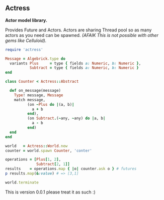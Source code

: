 ## Actress

**Actor model library.**

Provides Future and Actors. Actors are sharing Thread pool so
as many actors as you need can be spawned.
_(AFAIK This is not possible with other gems like Celluloid)._

```ruby
require 'actress'

Message = Algebrick.type do
  variants Plus     = type { fields a: Numeric, b: Numeric },
           Subtract = type { fields a: Numeric, b: Numeric }
end

class Counter < Actress::Abstract

  def on_message(message)
    Type! message, Message
    match message,
          (on ~Plus do |(a, b)|
            a + b
          end),
          (on Subtract.(~any, ~any) do |a, b|
            a - b
          end)
  end
end

world   = Actress::World.new
counter = world.spawn Counter, 'conter'

operations = [Plus[1, 2],
              Subtract[2, 1]]
results    = operations.map { |o| counter.ask o } # futures
p results.map(&:value) # => [3,1]

world.terminate
```

This is version 0.0.1 please treat it as such :)
